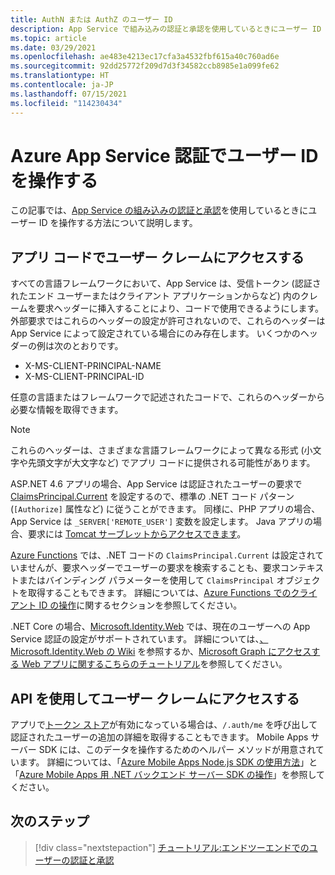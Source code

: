 ```yaml
---
title: AuthN または AuthZ のユーザー ID
description: App Service で組み込みの認証と承認を使用しているときにユーザー ID にアクセスする方法について説明します。
ms.topic: article
ms.date: 03/29/2021
ms.openlocfilehash: ae483e4213ec17cfa3a4532fbf615a40c760ad6e
ms.sourcegitcommit: 92dd25772f209d7d3f34582ccb8985e1a099fe62
ms.translationtype: HT
ms.contentlocale: ja-JP
ms.lasthandoff: 07/15/2021
ms.locfileid: "114230434"
---
```

# <a name="work-with-user-identities-in-azure-app-service-authentication"></a>Azure App Service 認証でユーザー ID を操作する

この記事では、[App Service の組み込みの認証と承認](overview-authentication-authorization.md)を使用しているときにユーザー ID を操作する方法について説明します。 

## <a name="access-user-claims-in-app-code"></a>アプリ コードでユーザー クレームにアクセスする

すべての言語フレームワークにおいて、App Service は、受信トークン (認証されたエンド ユーザーまたはクライアント アプリケーションからなど) 内のクレームを要求ヘッダーに挿入することにより、コードで使用できるようにします。 外部要求ではこれらのヘッダーの設定が許可されないので、これらのヘッダーは App Service によって設定されている場合にのみ存在します。 いくつかのヘッダーの例は次のとおりです。

* X-MS-CLIENT-PRINCIPAL-NAME
* X-MS-CLIENT-PRINCIPAL-ID

任意の言語またはフレームワークで記述されたコードで、これらのヘッダーから必要な情報を取得できます。 

> [!NOTE]
> これらのヘッダーは、さまざまな言語フレームワークによって異なる形式 (小文字や先頭文字が大文字など) でアプリ コードに提供される可能性があります。

ASP.NET 4.6 アプリの場合、App Service は認証されたユーザーの要求で [ClaimsPrincipal.Current](/dotnet/api/system.security.claims.claimsprincipal.current) を設定するので、標準の .NET コード パターン (`[Authorize]` 属性など) に従うことができます。 同様に、PHP アプリの場合、App Service は `_SERVER['REMOTE_USER']` 変数を設定します。 Java アプリの場合、要求には [Tomcat サーブレットからアクセスできます](configure-language-java.md#authenticate-users-easy-auth)。

[Azure Functions](../azure-functions/functions-overview.md) では、.NET コードの `ClaimsPrincipal.Current` は設定されていませんが、要求ヘッダーでユーザーの要求を検索することも、要求コンテキストまたはバインディング パラメーターを使用して `ClaimsPrincipal` オブジェクトを取得することもできます。 詳細については、[Azure Functions でのクライアント ID の操作](../azure-functions/functions-bindings-http-webhook-trigger.md#working-with-client-identities)に関するセクションを参照してください。

.NET Core の場合、[Microsoft.Identity.Web](https://www.nuget.org/packages/Microsoft.Identity.Web/) では、現在のユーザーへの App Service 認証の設定がサポートされています。 詳細については、[、Microsoft.Identity.Web の Wiki](https://github.com/AzureAD/microsoft-identity-web/wiki/1.2.0#integration-with-azure-app-services-authentication-of-web-apps-running-with-microsoftidentityweb) を参照するか、[Microsoft Graph にアクセスする Web アプリに関するこちらのチュートリアル](./scenario-secure-app-access-microsoft-graph-as-user.md?tabs=command-line#install-client-library-packages)を参照してください。

## <a name="access-user-claims-using-the-api"></a>API を使用してユーザー クレームにアクセスする

アプリで[トークン ストア](overview-authentication-authorization.md#token-store)が有効になっている場合は、`/.auth/me` を呼び出して認証されたユーザーの追加の詳細を取得することもできます。 Mobile Apps サーバー SDK には、このデータを操作するためのヘルパー メソッドが用意されています。 詳細については、「[Azure Mobile Apps Node.js SDK の使用方法](/previous-versions/azure/app-service-mobile/app-service-mobile-node-backend-how-to-use-server-sdk#howto-tables-getidentity)」と「[Azure Mobile Apps 用 .NET バックエンド サーバー SDK の操作](/previous-versions/azure/app-service-mobile/app-service-mobile-dotnet-backend-how-to-use-server-sdk#user-info)」を参照してください。

## <a name="next-steps"></a>次のステップ

> [!div class="nextstepaction"]
> [チュートリアル:エンドツーエンドでのユーザーの認証と承認](tutorial-auth-aad.md)